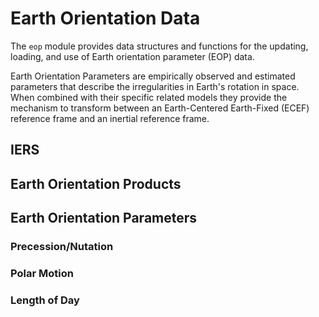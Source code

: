 # Earth Orientation Data

The `eop` module provides data structures and functions for the updating, 
loading, and use of Earth orientation parameter (EOP) data.

Earth Orientation Parameters are empirically observed and estimated 
parameters that describe the irregularities in Earth's rotation in space. 
When combined with their specific related models they provide the mechanism 
to transform between an Earth-Centered Earth-Fixed (ECEF) reference frame 
and an inertial reference frame.

## IERS

[//]: # (TODO: Write background on IERS and how they generate their parameter data)

## Earth Orientation Products

## Earth Orientation Parameters

### Precession/Nutation

### Polar Motion

### Length of Day